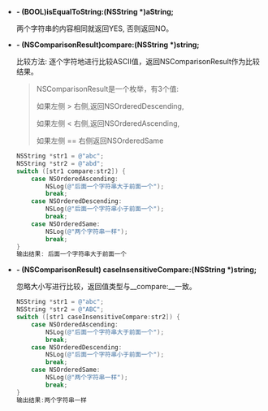 - __- (BOOL)isEqualToString:(NSString *)aString;__
  
  两个字符串的内容相同就返回YES, 否则返回NO。
  
- __- (NSComparisonResult)compare:(NSString *)string;__
  
  比较方法: 逐个字符地进行比较ASCII值，返回NSComparisonResult作为比较结果。
  
  > NSComparisonResult是一个枚举，有3个值:
  > 
  > 如果左侧 > 右侧,返回NSOrderedDescending,
  > 
  > 如果左侧 < 右侧,返回NSOrderedAscending,
  > 
  > 如果左侧 == 右侧返回NSOrderedSame
  
  ``` objective-c
  NSString *str1 = @"abc";
  NSString *str2 = @"abd";
  switch ([str1 compare:str2]) {
      case NSOrderedAscending:
          NSLog(@"后面一个字符串大于前面一个");
          break;
      case NSOrderedDescending:
          NSLog(@"后面一个字符串小于前面一个");
          break;
      case NSOrderedSame:
          NSLog(@"两个字符串一样");
          break;
  }
  输出结果: 后面一个字符串大于前面一个
  ```
  
- __- (NSComparisonResult) caseInsensitiveCompare:(NSString *)string;__
  
  忽略大小写进行比较，返回值类型与__compare:__一致。
  
  ``` objective-c
  NSString *str1 = @"abc";
  NSString *str2 = @"ABC";
  switch ([str1 caseInsensitiveCompare:str2]) {
      case NSOrderedAscending:
          NSLog(@"后面一个字符串大于前面一个");
          break;
      case NSOrderedDescending:
          NSLog(@"后面一个字符串小于前面一个");
          break;
      case NSOrderedSame:
          NSLog(@"两个字符串一样");
          break;
  }
  输出结果:两个字符串一样
  ```
  
  ​